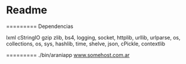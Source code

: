 # Readme
=========
Dependencias

lxml cStringIO gzip zlib, bs4, logging, socket, httplib, urllib, urlparse, os, collections, os, sys, hashlib, time, shelve, json, cPickle, contextlib


=========
./bin/araniapp www.somehost.com.ar
